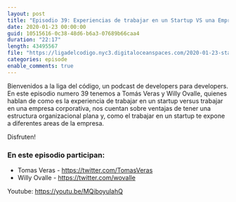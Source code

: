 ```yaml
---
layout: post
title: "Episodio 39: Experiencias de trabajar en un Startup VS una Empresa Corporativa"
date: 2020-01-23 00:00:00
guid: 10515616-0c38-48d6-b6a3-07689b66caa4
duration: "22:17"
length: 43495567
file: "https://ligadelcodigo.nyc3.digitaloceanspaces.com/2020-01-23-startup-vs-corporativa.mp3"
categories: episode
enable_comments: true
---
```


Bienvenidos a la liga del código, un podcast de developers para developers. En este episodio numero 39 tenemos a Tomás Veras y Willy Ovalle, quienes hablan de como es la experiencia de trabajar en un startup versus trabajar en una empresa corporativa, nos cuentan sobre ventajas de tener una estructura organizacional plana y, como el trabajar en un startup te expone a diferentes areas de la empresa.

Disfruten!

### En este episodio participan:
- Tomas Veras - https://twitter.com/TomasVeras
- Willy Ovalle - https://twitter.com/wovalle 

Youtube: https://youtu.be/MQiboyulahQ
